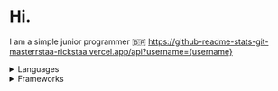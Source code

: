 # Hi.
I am a simple junior programmer 🇧🇷
https://github-readme-stats-git-masterrstaa-rickstaa.vercel.app/api?username={username}
<details>
  <summary>Languages</summary>
  <img src="https://img.shields.io/badge/Python-161b22?style=for-the-badge&logo=Python&logoColor=white" alt="">
</details>
<details>
  <summary>Frameworks</summary>
  <img src="https://img.shields.io/badge/Django-161b22?style=for-the-badge&logo=django&logoColor=green" alt="">
</details>

